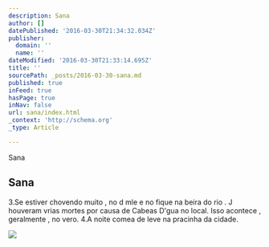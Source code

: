 ```yaml
---
description: Sana
author: []
datePublished: '2016-03-30T21:34:32.034Z'
publisher:
  domain: ''
  name: ''
dateModified: '2016-03-30T21:33:14.695Z'
title: ''
sourcePath: _posts/2016-03-30-sana.md
published: true
inFeed: true
hasPage: true
inNav: false
url: sana/index.html
_context: 'http://schema.org'
_type: Article

---
```

Sana

<article style=""><h1>Sana</h1><p>3.Se estiver chovendo muito , no d mle e no fique na beira do rio . J houveram vrias mortes por causa de Cabeas D'gua no local. Isso acontece , geralmente , no vero. 4.A noite comea de leve na pracinha da cidade.</p><img src="http://www.viagensmaneiras.com/viagens/sana10.jpg" /></article>